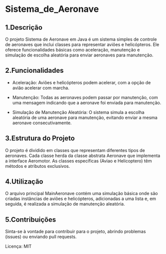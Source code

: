 # Sistema_de_Aeronave

## 1.Descrição
O projeto Sistema de Aeronave em Java é um sistema simples de controle de aeronaves que inclui classes para representar aviões e helicópteros. Ele oferece funcionalidades básicas como aceleração, manutenção e simulação de escolha aleatória para enviar aeronaves para manutenção.

## 2.Funcionalidades
- Aceleração:
Aviões e helicópteros podem acelerar, com a opção de avião acelerar com marcha.

- Manutenção:
Todas as aeronaves podem passar por manutenção, com uma mensagem indicando que a aeronave foi enviada para manutenção.

- Simulação de Manutenção Aleatória:
O sistema simula a escolha aleatória de uma aeronave para manutenção, evitando enviar a mesma aeronave consecutivamente.

## 3.Estrutura do Projeto

O projeto é dividido em classes que representam diferentes tipos de aeronaves. Cada classe herda da classe abstrata Aeronave que implementa a interface Aeromotor. As classes específicas (Aviao e Helicoptero) têm métodos e atributos exclusivos.

## 4.Utilização
O arquivo principal MainAeronave contém uma simulação básica onde são criadas instâncias de aviões e helicópteros, adicionadas a uma lista e, em seguida, é realizada a simulação de manutenção aleatória.

## 5.Contribuições
Sinta-se à vontade para contribuir para o projeto, abrindo problemas (issues) ou enviando pull requests.

Licença: MIT
